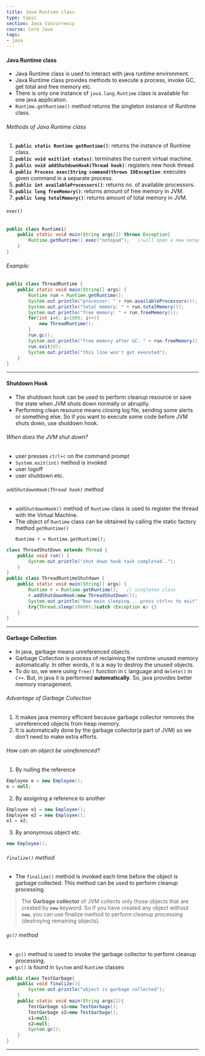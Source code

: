 ```yaml
---
title: Java Runtime class
type: topic
section: Java Concurrency
course: Core Java
tags:
- java
---
```

#### Java Runtime class
- Java Runtime class is used to interact with java runtime environment.
- Java Runtime class provides methods to execute a process, invoke GC, get total and free memory etc.
- There is only one instance of `java.lang.Runtime` class is available for one java application.
- `Runtime.getRuntime()` method returns the singleton instance of Runtime class.

###### Methods of Java Runtime class
1. **`public static Runtime getRuntime()`**: returns the instance of Runtime class.
2. **`public void exit(int status)`**: terminates the current virtual machine.
3. **`public void addShutdownHook(Thread hook)`**: registers new hook thread.
4. **`public Process exec(String command)throws IOException`**: executes given command in a separate process.
5. **`public int availableProcessors()`**: returns no. of available processors.
6. **`public long freeMemory()`**: returns amount of free memory in JVM.
7. **`public long totalMemory()`**: returns amount of total memory in JVM.

###### `exec()`
```java
public class Runtime1{  
	public static void main(String args[]) throws Exception{  
		Runtime.getRuntime().exec("notepad");	//will open a new notepad
	}
}  
```

###### Example:
```java
public class ThreadRuntime {
	public static void main(String[] args) {
		Runtime run = Runtime.getRuntime();
		System.out.println("processor: " + run.availableProcessors());
		System.out.println("total memory: " + run.totalMemory());
		System.out.println("free memory: " + run.freeMemory());
		for(int i=0; i<1000; i++){
			new ThreadRuntime();
		}
		run.gc();
		System.out.println("free memory after GC: " + run.freeMemory());
		run.exit(0);
		System.out.println("this line won't get executed");
	}
}
```






---
#### Shutdown Hook
- The shutdown hook can be used to perform cleanup resource or save the state when JVM shuts down normally or abruptly.
- Performing clean resource means closing log file, sending some alerts or something else. So if you want to execute some code before JVM shuts down, use shutdown hook.

###### When does the JVM shut down?
- user presses `ctrl+c` on the command prompt
- `System.exit(int)` method is invoked
- user logoff
- user shutdown etc.

###### `addShutdownHook(Thread hook)` method
- `addShutdownHook()` method of `Runtime` class is used to register the thread with the Virtual Machine.
- The object of `Runtime` class can be obtained by calling the static factory method `getRuntime()`
	```
	Runtime r = Runtime.getRuntime();
	```

```java
class ThreadShutDown extends Thread {
	public void run() {
		System.out.println("shut down hook task completed..");
	}
}
public class ThreadRuntimeShutdown {
	public static void main(String[] args) {
		Runtime r = Runtime.getRuntime();	// singleton class
		r.addShutdownHook(new ThreadShutDown());
		System.out.println("Now main sleeping... press ctrl+c to exit");
		try{Thread.sleep(10000);}catch (Exception e) {}
	}
}
```

---
#### Garbage Collection
- In java, garbage means unreferenced objects.
- Garbage Collection is process of reclaiming the runtime unused memory automatically. In other words, it is a way to destroy the unused objects.
- To do so, we were using `free()` function in `C` language and `delete()` in `C++`. But, in java it is performed **automatically**. So, java provides better memory management.

###### Advantage of Garbage Collection
1. It makes java memory efficient because garbage collector removes the unreferenced objects from heap memory.
2. It is automatically done by the garbage collector(a part of JVM) so we don't need to make extra efforts.

###### How can an object be unreferenced?
1. By nulling the reference
```java
Employee e = new Employee();
e = null;
```
2. By assigning a reference to another
```java
Employee e1 = new Employee();
Employee e2 = new Employee();
e1 = e2;
```
3. By anonymous object etc.
```java
new Employee();
```

###### `finalize()` method
- The `finalize()` method is invoked each time before the object is garbage collected. This method can be used to perform cleanup processing.

> The **Garbage collector** of JVM collects only those objects that are created by **`new`** keyword. So if you have created any object without **`new`**, you can use finalize method to perform cleanup processing (destroying remaining objects).

###### `gc()` method
- `gc()` method is used to invoke the garbage collector to perform cleanup processing.
- `gc()` is found in `System` and `Runtime` classes

```java
public class TestGarbage{  
	public void finalize(){
		System.out.println("object is garbage collected");
	}  
	public static void main(String args[]){  
		TestGarbage s1=new TestGarbage();
		TestGarbage s2=new TestGarbage();
		s1=null;
		s2=null;
		System.gc();
	}  
}  
```

---